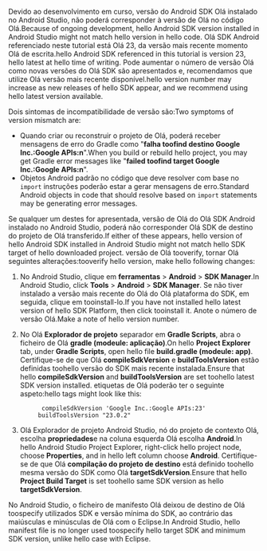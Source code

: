 <span data-ttu-id="13371-101">Devido ao desenvolvimento em curso, versão do Android SDK Olá instalado no Android Studio, não poderá corresponder à versão de Olá no código Olá.</span><span class="sxs-lookup"><span data-stu-id="13371-101">Because of ongoing development, hello Android SDK version installed in Android Studio might not match hello version in hello code.</span></span> <span data-ttu-id="13371-102">Olá SDK Android referenciado neste tutorial está Olá 23, da versão mais recente momento Olá de escrita.</span><span class="sxs-lookup"><span data-stu-id="13371-102">hello Android SDK referenced in this tutorial is version 23, hello latest at hello time of writing.</span></span> <span data-ttu-id="13371-103">Pode aumentar o número de versão Olá como novas versões do Olá SDK são apresentados e, recomendamos que utilize Olá versão mais recente disponível.</span><span class="sxs-lookup"><span data-stu-id="13371-103">hello version number may increase as new releases of hello SDK appear, and we recommend using hello latest version available.</span></span>

<span data-ttu-id="13371-104">Dois sintomas de incompatibilidade de versão são:</span><span class="sxs-lookup"><span data-stu-id="13371-104">Two symptoms of version mismatch are:</span></span>

- <span data-ttu-id="13371-105">Quando criar ou reconstruir o projeto de Olá, poderá receber mensagens de erro do Gradle como "**falha toofind destino Google Inc.:Google APIs:n**".</span><span class="sxs-lookup"><span data-stu-id="13371-105">When you build or rebuild hello project, you may get Gradle error messages like "**failed toofind target Google Inc.:Google APIs:n**".</span></span>
- <span data-ttu-id="13371-106">Objetos Android padrão no código que deve resolver com base no `import` instruções poderão estar a gerar mensagens de erro.</span><span class="sxs-lookup"><span data-stu-id="13371-106">Standard Android objects in code that should resolve based on `import` statements may be generating error messages.</span></span>

<span data-ttu-id="13371-107">Se qualquer um destes for apresentada, versão de Olá do Olá SDK Android instalado no Android Studio, poderá não corresponder Olá SDK de destino do projeto de Olá transferido.</span><span class="sxs-lookup"><span data-stu-id="13371-107">If either of these appears, hello version of hello Android SDK installed in Android Studio might not match hello SDK target of hello downloaded project.</span></span> <span data-ttu-id="13371-108">versão de Olá tooverify, tornar Olá seguintes alterações:</span><span class="sxs-lookup"><span data-stu-id="13371-108">tooverify hello version, make hello following changes:</span></span>

1. <span data-ttu-id="13371-109">No Android Studio, clique em **ferramentas** > **Android** > **SDK Manager**.</span><span class="sxs-lookup"><span data-stu-id="13371-109">In Android Studio, click **Tools** > **Android** > **SDK Manager**.</span></span> <span data-ttu-id="13371-110">Se não tiver instalado a versão mais recente do Olá do Olá plataforma do SDK, em seguida, clique em tooinstall-lo.</span><span class="sxs-lookup"><span data-stu-id="13371-110">If you have not installed hello latest version of hello SDK Platform, then click tooinstall it.</span></span> <span data-ttu-id="13371-111">Anote o número de versão Olá.</span><span class="sxs-lookup"><span data-stu-id="13371-111">Make a note of hello version number.</span></span>
2. <span data-ttu-id="13371-112">No Olá **Explorador de projeto** separador em **Gradle Scripts**, abra o ficheiro de Olá **gradle (modeule: aplicação)**.</span><span class="sxs-lookup"><span data-stu-id="13371-112">On hello **Project Explorer** tab, under **Gradle Scripts**, open hello file **build.gradle (modeule: app)**.</span></span> <span data-ttu-id="13371-113">Certifique-se de que Olá **compileSdkVersion** e **buildToolsVersion** estão definidas toohello versão do SDK mais recente instalada.</span><span class="sxs-lookup"><span data-stu-id="13371-113">Ensure that hello **compileSdkVersion** and **buildToolsVersion** are set toohello latest SDK version installed.</span></span> <span data-ttu-id="13371-114">etiquetas de Olá poderão ter o seguinte aspeto:</span><span class="sxs-lookup"><span data-stu-id="13371-114">hello tags might look like this:</span></span>

             compileSdkVersion 'Google Inc.:Google APIs:23'
            buildToolsVersion "23.0.2"
3. <span data-ttu-id="13371-115">Olá Explorador de projeto Android Studio, nó do projeto de contexto Olá, escolha **propriedades**e na coluna esquerda Olá escolha **Android**.</span><span class="sxs-lookup"><span data-stu-id="13371-115">In hello Android Studio Project Explorer, right-click hello project node, choose **Properties**, and in hello left column choose **Android**.</span></span> <span data-ttu-id="13371-116">Certifique-se de que Olá **compilação do projeto de destino** está definido toohello mesma versão do SDK como Olá **targetSdkVersion**.</span><span class="sxs-lookup"><span data-stu-id="13371-116">Ensure that hello **Project Build Target** is set toohello same SDK version as hello **targetSdkVersion**.</span></span>

<span data-ttu-id="13371-117">No Android Studio, o ficheiro de manifesto Olá deixou de destino de Olá toospecify utilizados SDK e versão mínima do SDK, ao contrário das maiúsculas e minúsculas de Olá com o Eclipse.</span><span class="sxs-lookup"><span data-stu-id="13371-117">In Android Studio, hello manifest file is no longer used toospecify hello target SDK and minimum SDK version, unlike hello case with Eclipse.</span></span>
